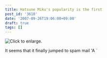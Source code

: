 ```yaml
---
title: Hatsune Miku's popularity is the first
post_id: '3618'
date: '2007-09-26T19:06:00+09:00'
draft: true
tags: []
---
```


![Click to enlarge.](https://danmaq.com/image/mixi/2007/573901138_49_s.jpg)

It seems that it finally jumped to spam mail 'A `
